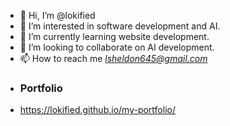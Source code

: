 - 👋 Hi, I’m @lokified
- 👀 I’m interested in software development and AI.
- 🌱 I’m currently learning website development.
- 💞️ I’m looking to collaborate on AI development.
- 📫 How to reach me *lsheldon645@gmail.com*
- ### Portfolio
- https://lokified.github.io/my-portfolio/

<!---
lokified/lokified is a ✨ special ✨ repository because its `README.md` (this file) appears on your GitHub profile.
You can click the Preview link to take a look at your changes.
--->

